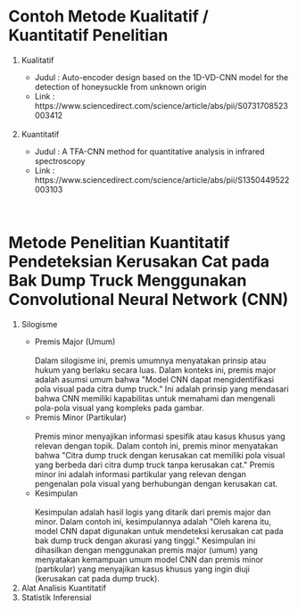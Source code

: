 <h1>Contoh Metode Kualitatif / Kuantitatif Penelitian</h1>

<p align="center">
  <ol>
    <li>Kualitatif</li>
      <ul>
        <li>Judul : Auto-encoder design based on the 1D-VD-CNN model for the detection of honeysuckle from unknown origin </li>
        <li>Link : https://www.sciencedirect.com/science/article/abs/pii/S0731708523003412 </li>
      </ul><br>
    <li>Kuantitatif</li>
      <ul>
        <li>Judul : A TFA-CNN method for quantitative analysis in infrared spectroscopy</li>
        <li>Link : https://www.sciencedirect.com/science/article/abs/pii/S1350449522003103</li>
      </ul>
  </ol>
</p><br>

<h1>Metode Penelitian Kuantitatif Pendeteksian Kerusakan Cat pada Bak Dump Truck Menggunakan Convolutional Neural Network (CNN)</h1>

<p align="center">
  <ol>
    <li>Silogisme</li>
      <ul>
        <li>Premis Major (Umum) </li><br>
          Dalam silogisme ini, premis umumnya menyatakan prinsip atau hukum yang berlaku secara luas. Dalam konteks ini, premis major adalah asumsi umum bahwa "Model CNN dapat mengidentifikasi pola visual pada citra dump truck." Ini adalah prinsip yang mendasari bahwa CNN memiliki kapabilitas untuk memahami dan mengenali pola-pola visual yang kompleks pada gambar.
        <li>Premis Minor (Partikular) </li><br>
          Premis minor menyajikan informasi spesifik atau kasus khusus yang relevan dengan topik. Dalam contoh ini, premis minor menyatakan bahwa "Citra dump truck dengan kerusakan cat memiliki pola visual yang berbeda dari citra dump truck tanpa kerusakan cat." Premis minor ini adalah informasi partikular yang relevan dengan pengenalan pola visual yang berhubungan dengan kerusakan cat.
        <li>Kesimpulan </li><br>
          Kesimpulan adalah hasil logis yang ditarik dari premis major dan minor. Dalam contoh ini, kesimpulannya adalah "Oleh karena itu, model CNN dapat digunakan untuk mendeteksi kerusakan cat pada bak dump truck dengan akurasi yang tinggi." Kesimpulan ini dihasilkan dengan menggunakan premis major (umum) yang menyatakan kemampuan umum model CNN dan premis minor (partikular) yang menyajikan kasus khusus yang ingin diuji (kerusakan cat pada dump truck).
      </ul>
    <li>Alat Analisis Kuantitatif</li>
    <li>Statistik Inferensial</li>
  </ol>
</p>
